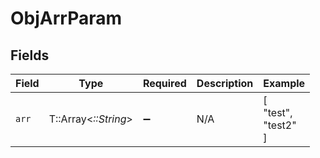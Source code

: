 # ObjArrParam


## Fields

| Field                | Type                 | Required             | Description          | Example              |
| -------------------- | -------------------- | -------------------- | -------------------- | -------------------- |
| `arr`                | T::Array<*::String*> | :heavy_minus_sign:   | N/A                  | [<br/>"test",<br/>"test2"<br/>] |